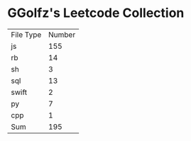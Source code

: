# GGolfz's Leetcode Collection

<table><tr><td>File Type</td><td>Number</td></tr><tr><td>js</td><td>155</td></tr><tr><td>rb</td><td>14</td></tr><tr><td>sh</td><td>3</td></tr><tr><td>sql</td><td>13</td></tr><tr><td>swift</td><td>2</td></tr><tr><td>py</td><td>7</td></tr><tr><td>cpp</td><td>1</td></tr><tr><td>Sum</td><td>195</td></tr></table>